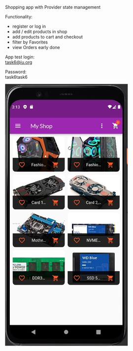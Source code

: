 Shopping app with Provider state management

Functionality:
- register or log in
- add / edit products in shop
- add products to cart and checkout
- filter by Favorites
- view Orders early done

App test login:\
task6@iu.org

Password:\
task6task6

![](https://github.com/Wolfram-180/shop_app/blob/master/assets/Screenshot_1.jpg)
